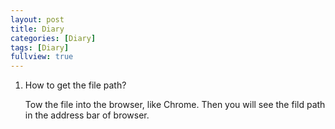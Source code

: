 ```yaml
---
layout: post
title: Diary 
categories: [Diary]
tags: [Diary]
fullview: true
---
```


1. How to get the file path?
   
   Tow the file into the browser, like Chrome. Then you will see the fild path in the address bar of browser.
   

